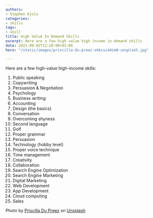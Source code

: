 ```yaml
---
authors:
- Stephen Ajulu
categories:
- skills
tags:
- skill
title: High Value In Demand Skills
excerpt: Here are a few high value high income in demand skills
date: 2021-09-02T12:28:00+03:00
hero: "/static/images/priscilla-du-preez-xkkcui44im0-unsplash.jpg"

---
```

Here are a few high-value high-income skills:

 1. Public speaking
 2. Copywriting
 3. Persuasion & Negotiation
 4. Psychology
 5. Business writing
 6. Accounting
 7. Design (the basics)
 8. Conversation
 9. Overcoming shyness
10. Second language
11. Golf
12. Proper grammar
13. Persuasion
14. Technology (hobby level)
15. Proper voice technique
16. Time management
17. Creativity
18. Collaboration
19. Search Engine Optimization
20. Search Engine Marketing
21. Digital Marketing
22. Web Development
23. App Development
24. Cloud computing
25. Sales

Photo by [Priscilla Du Preez](https://unsplash.com/@priscilladupreez?utm_source=unsplash&utm_medium=referral&utm_content=creditCopyText) on [Unsplash](https://unsplash.com/s/photos/skills?utm_source=unsplash&utm_medium=referral&utm_content=creditCopyText)